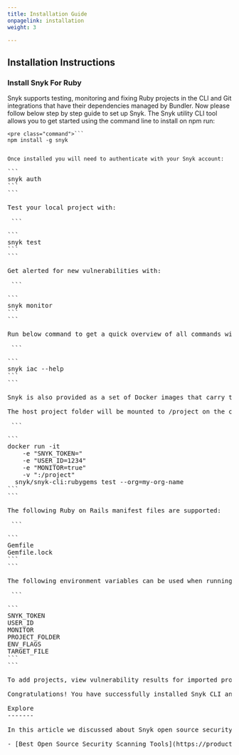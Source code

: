 ```yaml
---
title: Installation Guide
onpagelink: installation
weight: 3

---
```


Installation Instructions
-------------------------

### Install Snyk For Ruby

Snyk supports testing, monitoring and fixing Ruby projects in the CLI and Git integrations that have their dependencies managed by Bundler. Now please follow below step by step guide to set up Snyk. The Snyk utility CLI tool allows you to get started using the command line to install on npm run:

 ```
<pre class="command">```
npm install -g snyk
```
```

Once installed you will need to authenticate with your Snyk account:

 ```
<pre class="command">```
snyk auth
```
```

Test your local project with:

 ```
<pre class="command">```
snyk test
```
```

Get alerted for new vulnerabilities with:

 ```
<pre class="command">```
snyk monitor
```
```

Run below command to get a quick overview of all commands with more details and examples:

 ```
<pre class="command">```
snyk iac --help
```
```

Snyk is also provided as a set of Docker images that carry the runtime environment of each package manager. For example, the npm image will carry all of the needed setup to run npm install on the currently running container. Currently there are images for npm, Ruby, Maven, Gradle and SBT. The images can perform snyk test by default on the specified project which is mounted to the container as a read/write volume, and snyk monitor if the MONITOR environment variable is set when running the docker container. Please see the following RubyGems image example on how to run Snyk inside docker:

The host project folder will be mounted to /project on the container and will be used to read the dependencies file and write results for CI builds. Here's an example of running snyk test and snyk monitor in the image for RubyGems:

 ```
<pre class="command">```
docker run -it
    -e "SNYK_TOKEN="
    -e "USER_ID=1234"
    -e "MONITOR=true"
    -v ":/project"
  snyk/snyk-cli:rubygems test --org=my-org-name
```
```

The following Ruby on Rails manifest files are supported:

 ```
<pre class="command">```
Gemfile
Gemfile.lock
```
```

The following environment variables can be used when running the container on docker:

 ```
<pre class="command">```
SNYK_TOKEN
USER_ID
MONITOR
PROJECT_FOLDER
ENV_FLAGS
TARGET_FILE
```
```

To add projects, view vulnerability results for imported projects and then fix vulnerabilities via fix pull/merge requests, please check [Getting started with Snyk Open Source](https://support.snyk.io/hc/en-us/articles/360014875297-Getting-started-with-Snyk-Open-Source)

Congratulations! You have successfully installed Snyk CLI and build-time tool. Enjoy!

<div class="col-lg-12"><a class="anchor" id="explore" name="explore"></a>Explore
-------

In this article we discussed about Snyk open source security software. To learn about other open source security softwares, please visit following page:

- [Best Open Source Security Scanning Tools](https://products.containerize.com/securityapps/)
 
 </div>